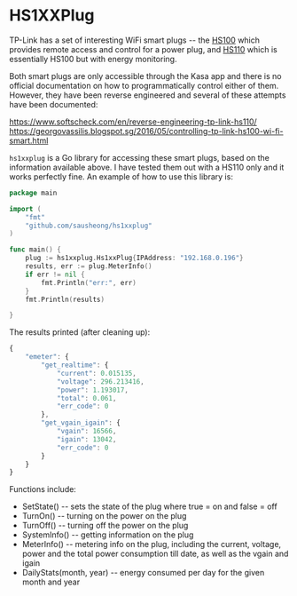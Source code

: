 # HS1XXPlug 

TP-Link has a set of interesting WiFi smart plugs -- the [HS100](http://www.tp-link.com/en/products/details/HS100.html) which provides remote access and control for a power plug, and [HS110](http://www.tp-link.com/en/products/details/cat-5258_HS110.html) which is essentially HS100 but with energy monitoring.

Both smart plugs are only accessible through the Kasa app and there is no official documentation on how to programmatically control either of them. However, they have been reverse engineered and several of these attempts have been documented:

https://www.softscheck.com/en/reverse-engineering-tp-link-hs110/
https://georgovassilis.blogspot.sg/2016/05/controlling-tp-link-hs100-wi-fi-smart.html


`hs1xxplug` is a Go library for accessing these smart plugs, based on the information available above. I have tested them out with a HS110 only and it works perfectly fine. An example of how to use this library is:

```go
package main

import (
	"fmt"
	"github.com/sausheong/hs1xxplug"
)

func main() {
	plug := hs1xxplug.Hs1xxPlug{IPAddress: "192.168.0.196"}
	results, err := plug.MeterInfo()
	if err != nil {
		fmt.Println("err:", err)
	}
	fmt.Println(results)

}
```

The results printed (after cleaning up):


```javascript
{
	"emeter": {
		"get_realtime": {
			"current": 0.015135,
			"voltage": 296.213416,
			"power": 1.193017,
			"total": 0.061,
			"err_code": 0
		},
		"get_vgain_igain": {
			"vgain": 16566,
			"igain": 13042,
			"err_code": 0
		}
	}
}
```

Functions include:

- SetState() -- sets the state of the plug where true = on and false = off
- TurnOn() -- turning on the power on the plug
- TurnOff() -- turning off the power on the plug
- SystemInfo() -- getting information on the plug
- MeterInfo() -- metering info on the plug, including the current, voltage, power and the total power consumption till date, as well as the vgain and igain
- DailyStats(month, year) -- energy consumed per day for the given month and year
